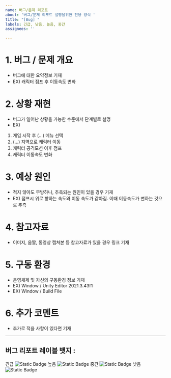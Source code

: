 ```yaml
---
name: 버그/문제 리포트
about: '버그/문제 리포트 설명을위한 전용 양식 '
title: "[Bug] "
labels: 긴급, 낮음, 높음, 중간
assignees: ''

---
```


# 1. 버그 / 문제 개요
 - 버그에 대한 요약정보 기재
 - EX) 캐릭터 점프 후 이동속도 변화

# 2. 상황 재현
 - 버그가 일어난 상황을 가능한 수준에서 단계별로 설명
 - EX) 
 1. 게임 시작 후 (...) 메뉴 선택
 2. (...) 지역으로 캐릭터 이동
 3. 캐릭터 공격모션 이후 점프
 4. 캐릭터 이동속도 변화

# 3. 예상 원인
- 적지 않아도 무방하나, 추측되는 원인이 있을 경우 기재
- EX) 점프시 위로 향하는 속도와 이동 속도가 같아짐. 이때 이동속도가 변하는 것으로 추측

# 4. 참고자료 
- 이미지, 움짤, 동영상 캡쳐본 등 참고자료가 있을 경우 링크 기재

# 5. 구동 환경
- 운영채제 및 자신의 구동환경 정보 기재
- EX) Window / Unity Editor 2021.3.43f1
- EX) Window / Build File

# 6. 추가 코멘트
- 추가로 적을 사항이 있다면 기재






---
## 버그 리포트 레이블 뱃지 :  
긴급
![Static Badge](https://img.shields.io/badge/-%EA%B8%B4%EA%B8%89-red?style=for-the-badge&color=%23FF7CAE)
높음
![Static Badge](https://img.shields.io/badge/-%EB%86%92%EC%9D%8C-red?style=for-the-badge&color=%23D790FF)
중간
![Static Badge](https://img.shields.io/badge/-%EC%A4%91%EA%B0%84-red?style=for-the-badge&color=%23FBCA04)
낮음
![Static Badge](https://img.shields.io/badge/-%EB%82%AE%EC%9D%8C-red?style=for-the-badge&color=%23AEC8FF)
